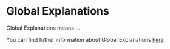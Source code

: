# Global Explanations

Global Explanations means ...

You can find futher information about Global Explanations [here](../T3.1/local_global_explanation.md)
